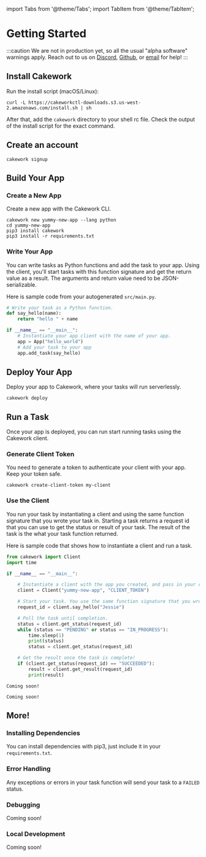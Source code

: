 import Tabs from '@theme/Tabs';
import TabItem from '@theme/TabItem';


# Getting Started

:::caution
We are not in production yet, so all the usual "alpha software" warnings apply. Reach out to us on [Discord](https://discord.gg/yB6GvheDcP), [Github](https://github.com/usecakework), or [email](mailto:eric@cakework.com) for help!
:::

## Install Cakework
Run the install script (macOS/Linux):

```
curl -L https://cakeworkctl-downloads.s3.us-west-2.amazonaws.com/install.sh | sh
```

After that, add the ```cakework``` directory to your shell rc file. Check the output of the install script for the exact command.

## Create an account

```
cakework signup
```

## Build Your App

### Create a New App
Create a new app with the Cakework CLI.

```
cakework new yummy-new-app --lang python
cd yummy-new-app
pip3 install cakework
pip3 install -r requirements.txt
```

### Write Your App
You can write tasks as Python functions and add the task to your app. Using the client, you'll start tasks with this function signature and get the return value as a result. The arguments and return value need to be JSON-serializable.

Here is sample code from your autogenerated ```src/main.py```. 

```python
# Write your task as a Python function.
def say_hello(name):
    return "hello " + name

if __name__ == "__main__":
    # Instantiate your app client with the name of your app.
    app = App("hello_world")
    # Add your task to your app
    app.add_task(say_hello)
```

## Deploy Your App
Deploy your app to Cakework, where your tasks will run serverlessly.
```
cakework deploy
```

## Run a Task
Once your app is deployed, you can run start running tasks using the Cakework client.

### Generate Client Token
You need to generate a token to authenticate your client with your app. Keep your token safe.

```
cakework create-client-token my-client
```

### Use the Client
You run your task by instantiating a client and using the same function signature that you wrote your task in. Starting a task returns a request id that you can use to get the status or result of your task. The result of the task is the what your task function returned.

Here is sample code that shows how to instantiate a client and run a task.

<Tabs groupId="lang">
<TabItem value="python" label="Python">

```python
from cakework import Client
import time

if __name__ == "__main__":

    # Instantiate a client with the app you created, and pass in your client token.
    client = Client("yummy-new-app", "CLIENT_TOKEN")

    # Start your task. You use the same function signature that you wrote in your App.
    request_id = client.say_hello("Jessie")

    # Poll the task until completion.
    status = client.get_status(request_id)
    while (status == "PENDING" or status == "IN_PROGRESS"):
        time.sleep(1)
        print(status)
        status = client.get_status(request_id)

    # Get the result once the task is complete!
    if (client.get_status(request_id) == "SUCCEEDED"):
        result = client.get_result(request_id)
        print(result)
```

</TabItem>
<TabItem value="javascript" label="Javascript">

```
Coming soon!
```

</TabItem>
<TabItem value="rest" label="REST">

```
Coming soon!
```

</TabItem>
</Tabs>

## More!

### Installing Dependencies
You can install dependencies with pip3, just include it in your ```requirements.txt```. 

### Error Handling
Any exceptions or errors in your task function will send your task to a ```FAILED``` status.

### Debugging

Coming soon!

### Local Development

Coming soon!
